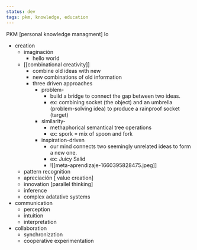 ```yaml
---
status: dev
tags: pkm, knowledge, education
---
```

PKM [personal knowledge managment]
 lo
-   creation
    - imaginación
	    - hello world
	- [[combinational creativity]]
		- combine old ideas with new
		- new combinations of old information
		- three driven approaches [](https://journals.sagepub.com/doi/abs/10.1177/0954406217750189?journalCode=picb)
			- problem-
				- build a bridge to connect the gap between two ideas.
				- ex: combining socket (the object) and an umbrella (problem-solving idea) to produce a rainproof socket (target)
			- similarity-
				- methaphorical semantical tree operations
				- ex: spork  = mix of spoon and fork
			- inspiration-driven
				- our mind connects two seemingly unrelated ideas to form a new one. 
				- ex: Juicy Salid
				- ![[meta-aprendizaje-1660395828475.jpeg]]
    - pattern recognition
    - apreciación [ value creation]
    - innovation [parallel thinking]
    - inference
    - complex adatative systems
-   communication
	- perception
	- intuition
	- interpretation
-   collaboration
	- synchronization
	- cooperative experimentation

